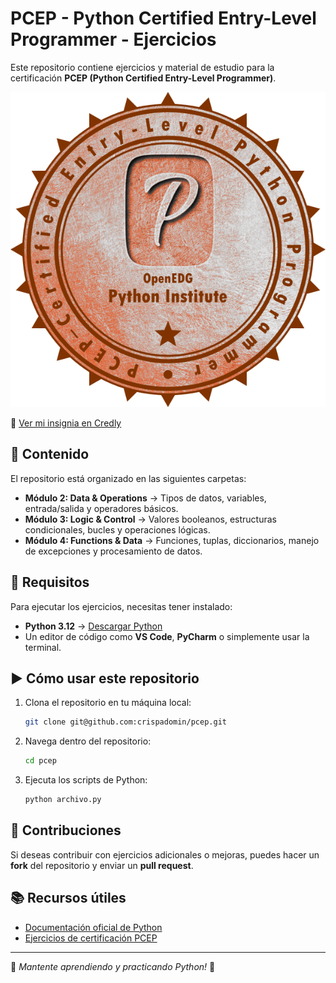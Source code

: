 # PCEP - Python Certified Entry-Level Programmer - Ejercicios

Este repositorio contiene ejercicios y material de estudio para la certificación **PCEP (Python Certified Entry-Level Programmer)**.

![Mi Insignia](pcep-30-01-BADGE.png)

🔗 [Ver mi insignia en Credly](https://www.credly.com/badges/b6c0751a-adc1-414a-91a9-9e9f4b206530/public_url)

## 📌 Contenido

El repositorio está organizado en las siguientes carpetas:

- **Módulo 2: Data & Operations** → Tipos de datos, variables, entrada/salida y operadores básicos.
- **Módulo 3: Logic & Control** → Valores booleanos, estructuras condicionales, bucles y operaciones lógicas.
- **Módulo 4: Functions & Data** → Funciones, tuplas, diccionarios, manejo de excepciones y procesamiento de datos.

## 🚀 Requisitos

Para ejecutar los ejercicios, necesitas tener instalado:
- **Python 3.12** → [Descargar Python](https://www.python.org/downloads/)
- Un editor de código como **VS Code**, **PyCharm** o simplemente usar la terminal.

## ▶️ Cómo usar este repositorio

1. Clona el repositorio en tu máquina local:
   ```sh
   git clone git@github.com:crispadomin/pcep.git
   ```
2. Navega dentro del repositorio:
   ```sh
   cd pcep
   ```
3. Ejecuta los scripts de Python:
   ```sh
   python archivo.py
   ```

## 📝 Contribuciones

Si deseas contribuir con ejercicios adicionales o mejoras, puedes hacer un **fork** del repositorio y enviar un **pull request**.

## 📚 Recursos útiles
- [Documentación oficial de Python](https://docs.python.org/3/)
- [Ejercicios de certificación PCEP](https://pythoninstitute.org/)

---

🔹 *Mantente aprendiendo y practicando Python!* 🐍
